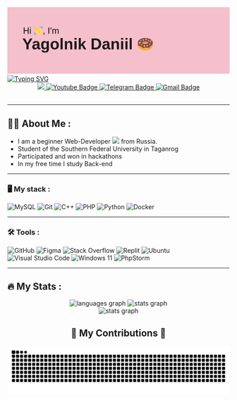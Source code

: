 <img src="https://github.com/bambutcha/bambutcha/blob/main/header.png" alt="banner">

<a href="https://git.io/typing-svg">
  <img src="https://readme-typing-svg.demolab.com?font=Fira+code&size=24&pause=1000&color=7145B9&width=435&lines=Hi%2C+everyone!+I%E2%80%99m+bambutcha." alt="Typing SVG" />
</a>

<div id="badges" align="center">
  <a href="https://vk.com/denandyou">
    <img src="https://img.shields.io/badge/Vkontakte-0077B5?logo=VK&logoColor=white&style=for-the-badge" height="35"/>
  </a>
  <a href="https://www.youtube.com/channel/UCu2JkadXQ_2BM5_JAjIJzvA">
    <img src="https://img.shields.io/badge/YouTube-FF0000?style=for-the-badge&logo=youtube&logoColor=white" height="35" alt="Youtube Badge"/>
  </a>
  <a href="https://t.me/Alwaysxdroll">
    <img src="https://img.shields.io/badge/Telegram-blue?style=for-the-badge&logo=telegram&logoColor=white" height="35" alt="Telegram Badge"/>
  </a>
  <a href="mailto:stringdeity@gmail.com">
    <img src="https://img.shields.io/static/v1?message=Gmail&logo=gmail&label=&color=D14836&logoColor=white&labelColor=&style=for-the-badge" height="35" alt="Gmail Badge"/>
  </a>
  
</div>


<div id="viers" align="right">
  <img src="https://komarev.com/ghpvc/?username=bambutcha&style=flat-circle&color=red" alt=""/>
</div>


---

## :man_technologist: About Me :
- I am a beginner Web-Developer <img src="https://media.giphy.com/media/WUlplcMpOCEmTGBtBW/giphy.gif" width="26"> from Russia.
- Student of the Southern Federal University in Taganrog
- Participated and won in hackathons
- In my free time I study Back-end

---

### :desktop_computer: My stack :
![MySQL](https://img.shields.io/badge/mysql-4479A1.svg?style=for-the-badge&logo=mysql&logoColor=white) 
![Git](https://img.shields.io/badge/git-%23F05033.svg?style=for-the-badge&logo=git&logoColor=white)
![C++](https://img.shields.io/badge/c++-%2300599C.svg?style=for-the-badge&logo=c%2B%2B&logoColor=white)
![PHP](https://img.shields.io/badge/php-%23777BB4.svg?style=for-the-badge&logo=php&logoColor=white)
![Python](https://img.shields.io/badge/python-3670A0?style=for-the-badge&logo=python&logoColor=ffdd54)
![Docker](https://img.shields.io/badge/docker-%230db7ed.svg?style=for-the-badge&logo=docker&logoColor=white)


---

### :hammer_and_wrench: Tools :
![GitHub](https://img.shields.io/badge/github-%23121011.svg?style=for-the-badge&logo=github&logoColor=white)
![Figma](https://img.shields.io/badge/figma-%23F24E1E.svg?style=for-the-badge&logo=figma&logoColor=white)
![Stack Overflow](https://img.shields.io/badge/-Stackoverflow-FE7A16?style=for-the-badge&logo=stack-overflow&logoColor=white)
![Replit](https://img.shields.io/badge/Replit-DD1200?style=for-the-badge&logo=Replit&logoColor=white)
![Ubuntu](https://img.shields.io/badge/Ubuntu-E95420?style=for-the-badge&logo=ubuntu&logoColor=white)
![Visual Studio Code](https://img.shields.io/badge/Visual%20Studio%20Code-0078d7.svg?style=for-the-badge&logo=visual-studio-code&logoColor=white)
![Windows 11](https://img.shields.io/badge/Windows%2011-%230079d5.svg?style=for-the-badge&logo=Windows%2011&logoColor=white)
![PhpStorm](https://img.shields.io/badge/phpstorm-143?style=for-the-badge&logo=phpstorm&logoColor=white&color=black&labelColor=darkorchid)

---

## :fire: My Stats : 

<div align="center">
  <img src="https://github-readme-stats.vercel.app/api?username=bambutcha&show_icons=true&theme=dracula&border_radius=20" height="185" alt="languages graph"  />
  <img src="http://github-readme-streak-stats.herokuapp.com?user=bambutcha&theme=dracula&border_radius=20&mode=weekly&hide_border=false" height="155" alt="stats graph"  />
</div>


<div align="center">
  <img src="https://github-readme-stats.vercel.app/api/top-langs?username=bambutcha&locale=en&hide_title=false&layout=compact&card_width=320&langs_count=8&theme=dracula&hide_border=false&border_radius=20" height="170" alt="stats graph"  />
</div>

###


<div align="center">
  <h2>🐍 My Contributions 🐍</h2>
  <img src="https://raw.githubusercontent.com/bambutcha/bambutcha/output/snake.svg" alt="Snake animation" />
</div>
